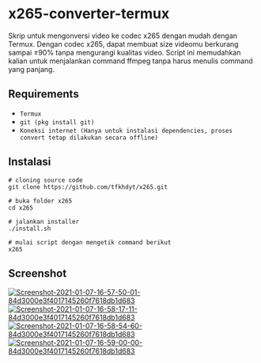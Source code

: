# x265-converter-termux
Skrip untuk mengonversi video ke codec x265 dengan mudah dengan Termux.
Dengan codec x265, dapat membuat size videomu berkurang sampai ±90% tanpa mengurangi kualitas video.
Script ini memudahkan kalian untuk menjalankan command ffmpeg tanpa harus menulis command yang panjang.

## Requirements
- `Termux`
- `git (pkg install git)`
- `Koneksi internet (Hanya untuk instalasi dependencies, proses convert tetap dilakukan secara offline)`

## Instalasi
```Shell
# cloning source code
git clone https://github.com/tfkhdyt/x265.git

# buka folder x265
cd x265

# jalankan installer
./install.sh

# mulai script dengan mengetik command berikut
x265
```

## Screenshot
<a href="https://postimg.cc/pmxLxh6r" target="_blank"><img src="https://i.postimg.cc/pmxLxh6r/Screenshot-2021-01-07-16-57-50-01-84d3000e3f4017145260f7618db1d683.jpg" alt="Screenshot-2021-01-07-16-57-50-01-84d3000e3f4017145260f7618db1d683"/></a> <a href="https://postimg.cc/kVYJxjXR" target="_blank"><img src="https://i.postimg.cc/kVYJxjXR/Screenshot-2021-01-07-16-58-17-11-84d3000e3f4017145260f7618db1d683.jpg" alt="Screenshot-2021-01-07-16-58-17-11-84d3000e3f4017145260f7618db1d683"/></a> <a href="https://postimg.cc/WFD2SMhW" target="_blank"><img src="https://i.postimg.cc/WFD2SMhW/Screenshot-2021-01-07-16-58-54-60-84d3000e3f4017145260f7618db1d683.jpg" alt="Screenshot-2021-01-07-16-58-54-60-84d3000e3f4017145260f7618db1d683"/></a> <a href="https://postimg.cc/sMcD2jkc" target="_blank"><img src="https://i.postimg.cc/sMcD2jkc/Screenshot-2021-01-07-16-59-00-00-84d3000e3f4017145260f7618db1d683.jpg" alt="Screenshot-2021-01-07-16-59-00-00-84d3000e3f4017145260f7618db1d683"/></a> 
